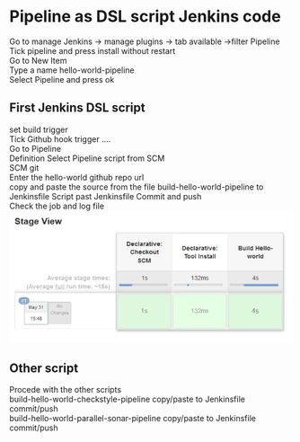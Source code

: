 # Pipeline as DSL script Jenkins code
Go to manage Jenkins -> manage plugins -> tab available ->filter Pipeline  
Tick pipeline and press install without restart  
Go to New Item  
Type a name hello-world-pipeline   
Select Pipeline and press ok 


## First Jenkins DSL script
set build trigger  
Tick Github hook trigger ....   
Go to Pipeline  
Definition  Select  Pipeline script from SCM     
SCM git  
Enter the hello-world github repo url    
copy and paste the source from the file build-hello-world-pipeline to Jenkinsfile 
Script past Jenkinsfile
Commit and push  
Check the job and log file
![Jenkins_perf](screenshots/pipeline_first_script.png)  

## Other script
Procede with the other scripts   
build-hello-world-checkstyle-pipeline copy/paste to Jenkinsfile commit/push   
build-hello-world-parallel-sonar-pipeline copy/paste to Jenkinsfile commit/push   
